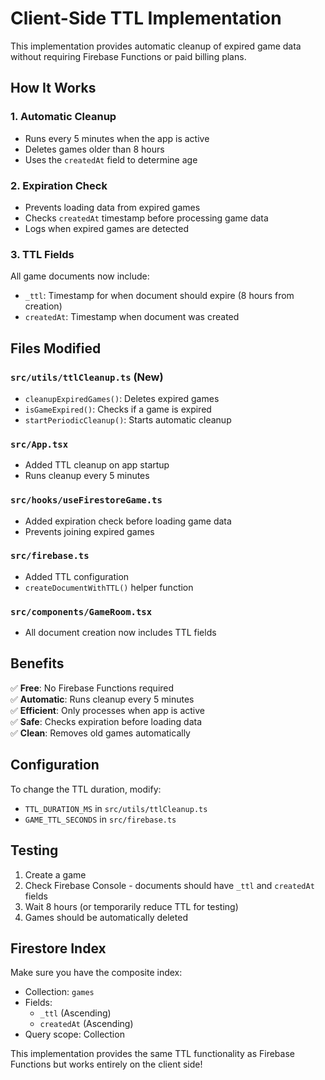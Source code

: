 # Client-Side TTL Implementation

This implementation provides automatic cleanup of expired game data without requiring Firebase Functions or paid billing plans.

## How It Works

### 1. **Automatic Cleanup**
- Runs every 5 minutes when the app is active
- Deletes games older than 8 hours
- Uses the `createdAt` field to determine age

### 2. **Expiration Check**
- Prevents loading data from expired games
- Checks `createdAt` timestamp before processing game data
- Logs when expired games are detected

### 3. **TTL Fields**
All game documents now include:
- `_ttl`: Timestamp for when document should expire (8 hours from creation)
- `createdAt`: Timestamp when document was created

## Files Modified

### `src/utils/ttlCleanup.ts` (New)
- `cleanupExpiredGames()`: Deletes expired games
- `isGameExpired()`: Checks if a game is expired
- `startPeriodicCleanup()`: Starts automatic cleanup

### `src/App.tsx`
- Added TTL cleanup on app startup
- Runs cleanup every 5 minutes

### `src/hooks/useFirestoreGame.ts`
- Added expiration check before loading game data
- Prevents joining expired games

### `src/firebase.ts`
- Added TTL configuration
- `createDocumentWithTTL()` helper function

### `src/components/GameRoom.tsx`
- All document creation now includes TTL fields

## Benefits

✅ **Free**: No Firebase Functions required  
✅ **Automatic**: Runs cleanup every 5 minutes  
✅ **Efficient**: Only processes when app is active  
✅ **Safe**: Checks expiration before loading data  
✅ **Clean**: Removes old games automatically  

## Configuration

To change the TTL duration, modify:
- `TTL_DURATION_MS` in `src/utils/ttlCleanup.ts`
- `GAME_TTL_SECONDS` in `src/firebase.ts`

## Testing

1. Create a game
2. Check Firebase Console - documents should have `_ttl` and `createdAt` fields
3. Wait 8 hours (or temporarily reduce TTL for testing)
4. Games should be automatically deleted

## Firestore Index

Make sure you have the composite index:
- Collection: `games`
- Fields: 
  - `_ttl` (Ascending)
  - `createdAt` (Ascending)
- Query scope: Collection

This implementation provides the same TTL functionality as Firebase Functions but works entirely on the client side! 